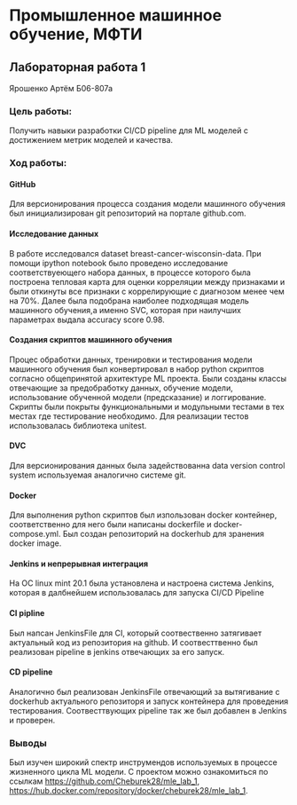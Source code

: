 # Промышленное машинное обучение, МФТИ
## Лабораторная работа 1 
Ярошенко Артём Б06-807а

### Цель работы:
Получить навыки разработки CI/CD pipeline для ML моделей с достижением
метрик моделей и качества.

### Ход работы:

#### GitHub

Для версионирования процесса создания модели машинного обучения был инициализирован git репозиторий на портале github.com.
 
#### Исследование данных

В работе исследовался dataset breast-cancer-wisconsin-data. При помощи ipython notebook было проведено исследование соответствуеющего набора данных, в процессе которого была построена тепловая карта для оценки корреляции между признаками и были откинуты все признаки с коррелирующие с диагнозом менее чем на 70%. Далее была подобрана наиболее подходящая модель машинного обучения,а именно SVC, которая при наилучших параметрах выдала accuracy score 0.98.

#### Создания скриптов машинного обучения

Процес обработки данных, тренировки и тестирования модели машинного обучения был конвертировал в набор python скриптов согласно общепринятой архитектуре ML проекта. Были созданы классы отвечающие за предобработку данных, обучение модели, использование обученной модели (предсказание) и логгирование. Скрипты были покрыты функциональными и модульными тестами в тех местах где тестирование необходимо. Для реализации тестов использовалась библиотека unitest.

#### DVC

Для версионирования данных была задействованна data version control system используемая аналогично системе git. 

#### Docker

Для выполнения python скриптов был изпользован docker контейнер, соответственно для него были написаны dockerfile и docker-compose.yml. Был создан репозиторий на dockerhub для зранения docker image.

#### Jenkins и непрерывная интеграция

На ОС linux mint 20.1 была установлена и настроена система Jenkins, которая в далбнейшем использовалась для запуска CI/CD Pipeline

#### CI pipline

Был напсан JenkinsFile для CI, который соотвественно затягивает актуальный код из репозитория на github. И соотвесттвенно был реализован pipeline в jenkins отвечающих за его запуск.

#### CD pipeline 

Аналогично был реализован JenkinsFile отвечающий за вытягивание с dockerhub актуального репозиторя и запуск контейнера для проведения тестирования. Соотвесттвующих pipeline так же был добавлен в Jenkins и проверен.

### Выводы

Был изучен широкий спектр инструмендов используемых в процессе жизненного цикла ML модели. С проектом можно ознакомиться по ссылкам https://github.com/Cheburek28/mle_lab_1, https://hub.docker.com/repository/docker/cheburek28/mle_lab_1.
